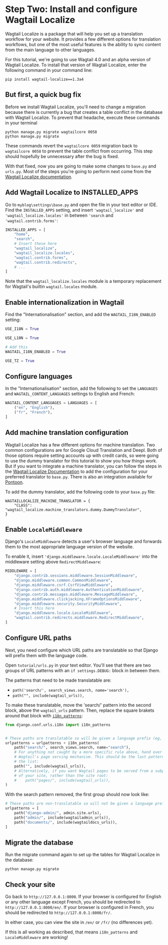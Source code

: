 # Step Two: Install and configure Wagtail Localize

Wagtail Localize is a package that will help you set up a translation workflow for your website. It provides a few different options for translation workflows, but one of the most useful features is the ability to sync content from the main language to other languages.

For this tutorial, we're going to use Wagtail 4.0 and an alpha version of Wagtail Localize. To install that version of Wagtail Localize, enter the following command in your command line:

```
pip install wagtail-localize==1.3a4
```

## But first, a quick bug fix

Before we install Wagtail Localize, you'll need to change a migration because there is currently a bug that creates a table conflict in the database with Wagtail Localize. To prevent that headache, execute these commands in your terminal

```
python manage.py migrate wagtailcore 0058
python manage.py migrate
```

These commands revert the `wagtailcore 0059` migration back to `wagtailcore 0058` to prevent the table conflict from occurring. This step should hopefully be unnecessary after the bug is fixed.

With that fixed, now you are going to make some changes to `base.py` and `urls.py`. Most of the steps you're going to perform next come from the [Wagtail Localize documentation](https://www.wagtail-localize.org/). 


## Add Wagtail Localize to INSTALLED_APPS


Go to `myblog\settings\base.py` and open the file in your text editor or IDE. Find the `INSTALLED_APPS` setting, and insert `'wagtail_localize'` and `'wagtail_localize.locales'` in between
`'search` and `'wagtail.contrib.forms'`:

```python
INSTALLED_APPS = [
    "home",
    "search",
    # Insert these here
    "wagtail_localize",
    "wagtail_localize.locales",
    "wagtail.contrib.forms",
    "wagtail.contrib.redirects",
    # ...
]
```

Note that the `wagtail_localize.locales` module is a temporary replacement for Wagtail's builtin `wagtail.locales`
module.

## Enable internationalization in Wagtail

Find the "Internationalisation" section, and add the `WAGTAIL_I18N_ENABLED` setting:

```python
USE_I18N = True

USE_L10N = True

# Add this
WAGTAIL_I18N_ENABLED = True

USE_TZ = True
```

## Configure languages


In the "Internationalisation" section, add the following to set the `LANGUAGES` and `WAGTAIL_CONTENT_LANGUAGES`
settings to English and French:

```python
WAGTAIL_CONTENT_LANGUAGES = LANGUAGES = [
    ("en", "English"),
    ("fr", "French"),
]
```

## Add machine translation configuration

Wagtail Localize has a few different options for machine translation. Two common configurations are for Google Cloud Translation and Deepl. Both of those options require setting accounts up with credit cards, so were going to use the dummy translator for this tutorial to show you how things work. But if you want to integrate a machine translator, you can follow the steps in the [Wagtail Localize Documentation](https://www.wagtail-localize.org/how-to/integrations/machine-translation/) to add the configuration for your preferred translator to `base.py`. There is also an integration available for [Pontoon](https://www.wagtail-localize.org/how-to/integrations/pontoon/).

To add the dummy translator, add the following code to your `base.py` file:

```
WAGTAILLOCALIZE_MACHINE_TRANSLATOR = {
    "CLASS": "wagtail_localize.machine_translators.dummy.DummyTranslator",
}
```

## Enable `LocaleMiddleware`

Django's `LocaleMiddleware` detects a user's browser language and forwards them to the most appropriate language
version of the website.

To enable it, insert `'django.middleware.locale.LocaleMiddleware'` into the middleware setting
above `RedirectMiddleware`:

```python
MIDDLEWARE = [
    "django.contrib.sessions.middleware.SessionMiddleware",
    "django.middleware.common.CommonMiddleware",
    "django.middleware.csrf.CsrfViewMiddleware",
    "django.contrib.auth.middleware.AuthenticationMiddleware",
    "django.contrib.messages.middleware.MessageMiddleware",
    "django.middleware.clickjacking.XFrameOptionsMiddleware",
    "django.middleware.security.SecurityMiddleware",
    # Insert this here
    "django.middleware.locale.LocaleMiddleware",
    "wagtail.contrib.redirects.middleware.RedirectMiddleware",
]
```
## Configure URL paths

Next, you need configure which URL paths are translatable so that Django will prefix them with the language code.

Open `tutorial/urls.py` in your text editor. You'll see that there are two groups of URL patterns with an
`if settings.DEBUG:` block in between them.

The patterns that need to be made translatable are:

- `path('search/', search_views.search, name='search'),`
- `path("", include(wagtail_urls)),`

To make these translatable, move the 'search/' pattern into the second block, above the `wagtail_urls` pattern. Then,
replace the square brakets around that block with
[`i18n_patterns`](https://docs.djangoproject.com/en/3.1/topics/i18n/translation/#django.conf.urls.i18n.i18n_patterns):

```python
from django.conf.urls.i18n import i18n_patterns


# These paths are translatable so will be given a language prefix (eg, '/en', '/fr')
urlpatterns = urlpatterns + i18n_patterns(
    path("search/", search_views.search, name="search"),
    # For anything not caught by a more specific rule above, hand over to
    # Wagtail's page serving mechanism. This should be the last pattern in
    # the list:
    path("", include(wagtail_urls)),
    # Alternatively, if you want Wagtail pages to be served from a subpath
    # of your site, rather than the site root:
    #    path("pages/", include(wagtail_urls)),
)
```

With the search pattern removed, the first group should now look like:

```python
# These paths are non-translatable so will not be given a language prefix
urlpatterns = [
    path("django-admin/", admin.site.urls),
    path("admin/", include(wagtailadmin_urls)),
    path("documents/", include(wagtaildocs_urls)),
]
```

## Migrate the database

Run the migrate command again to set up the tables for Wagtail Localize in the database:

```
python manage.py migrate
```

## Check your site


Go back to `http://127.0.0.1:8000`. If your browser is configured for English or any other language except French,
you should be redirected to `http://127.0.0.1:8000/en/`.
If your browser is configured in French, you should be redirected to `http://127.0.0.1:8000/fr/`.

In either case, you can view the site in `/en/` or `/fr/` (no differences yet).

If this is all working as described, that means `i18n_patterns` and `LocaleMiddleware` are working!